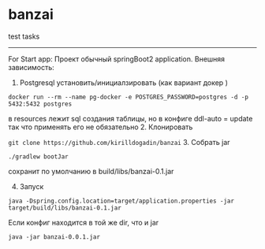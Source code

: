 # banzai
test tasks

****
For Start app:
Проект обычный springBoot2 application. 
Внешняя зависимость:
1. Postgresql установить/инициалзировать
(как вариант докер )

`docker run --rm --name pg-docker -e POSTGRES_PASSWORD=postgres -d -p 5432:5432 postgres`

в resources лежит sql создания таблицы, но  в конфиге ddl-auto = update
так что применять его не обязательно
2. Клонировать

`git clone https://github.com/kirilldogadin/banzai`
3. Cобрать jar 

`./gradlew bootJar`

сохранит по умолчанию  в build/libs/banzai-0.1.jar

4. Запуск 

`java -Dspring.config.location=target/application.properties -jar target/build/libs/banzai-0.1.jar`

Если конфиг находится в той же dir, что и jar

	java -jar banzai-0.0.1.jar

